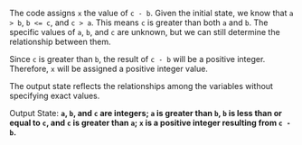 The code assigns `x` the value of `c - b`. Given the initial state, we know that `a > b`, `b <= c`, and `c > a`. This means `c` is greater than both `a` and `b`. The specific values of `a`, `b`, and `c` are unknown, but we can still determine the relationship between them.

Since `c` is greater than `b`, the result of `c - b` will be a positive integer. Therefore, `x` will be assigned a positive integer value.

The output state reflects the relationships among the variables without specifying exact values.

Output State: **`a`, `b`, and `c` are integers; `a` is greater than `b`, `b` is less than or equal to `c`, and `c` is greater than `a`; `x` is a positive integer resulting from `c - b`.**